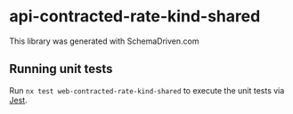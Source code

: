 
# api-contracted-rate-kind-shared

This library was generated with SchemaDriven.com

## Running unit tests

Run `nx test web-contracted-rate-kind-shared` to execute the unit tests via [Jest](https://jestjs.io).

